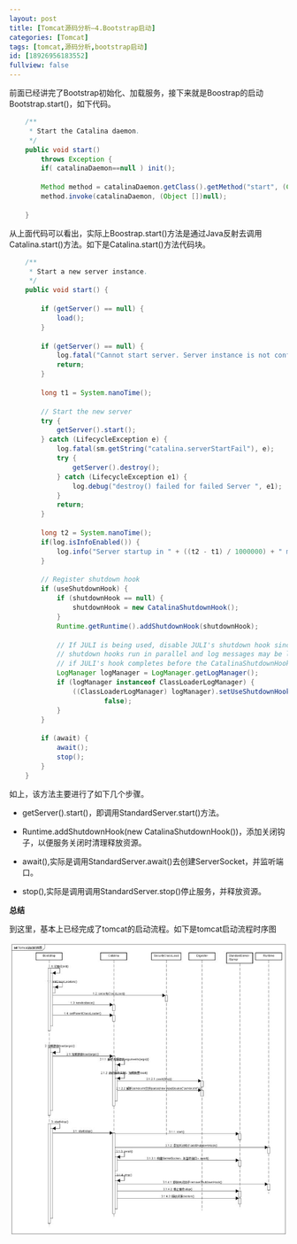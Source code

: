 ```yaml
---
layout: post
title: [Tomcat源码分析—4.Bootstrap启动]
categories: [Tomcat]
tags: [tomcat,源码分析,bootstrap启动]
id: [18926956183552]
fullview: false
---
```


前面已经讲完了Bootstrap初始化、加载服务，接下来就是Boostrap的启动Bootstrap.start()，如下代码。

```java
    /**
     * Start the Catalina daemon.
     */
    public void start()
        throws Exception {
        if( catalinaDaemon==null ) init();

        Method method = catalinaDaemon.getClass().getMethod("start", (Class [] )null);
        method.invoke(catalinaDaemon, (Object [])null);

    }
```

从上面代码可以看出，实际上Boostrap.start()方法是通过Java反射去调用Catalina.start()方法。如下是Catalina.start()方法代码块。

```java
    /**
     * Start a new server instance.
     */
    public void start() {

        if (getServer() == null) {
            load();
        }

        if (getServer() == null) {
            log.fatal("Cannot start server. Server instance is not configured.");
            return;
        }

        long t1 = System.nanoTime();

        // Start the new server
        try {
            getServer().start();
        } catch (LifecycleException e) {
            log.fatal(sm.getString("catalina.serverStartFail"), e);
            try {
                getServer().destroy();
            } catch (LifecycleException e1) {
                log.debug("destroy() failed for failed Server ", e1);
            }
            return;
        }

        long t2 = System.nanoTime();
        if(log.isInfoEnabled()) {
            log.info("Server startup in " + ((t2 - t1) / 1000000) + " ms");
        }

        // Register shutdown hook
        if (useShutdownHook) {
            if (shutdownHook == null) {
                shutdownHook = new CatalinaShutdownHook();
            }
            Runtime.getRuntime().addShutdownHook(shutdownHook);

            // If JULI is being used, disable JULI's shutdown hook since
            // shutdown hooks run in parallel and log messages may be lost
            // if JULI's hook completes before the CatalinaShutdownHook()
            LogManager logManager = LogManager.getLogManager();
            if (logManager instanceof ClassLoaderLogManager) {
                ((ClassLoaderLogManager) logManager).setUseShutdownHook(
                        false);
            }
        }

        if (await) {
            await();
            stop();
        }
    }
```

如上，该方法主要进行了如下几个步骤。


* getServer().start()，即调用StandardServer.start()方法。

* Runtime.addShutdownHook(new CatalinaShutdownHook())，添加关闭钩子，以便服务关闭时清理释放资源。

* await(),实际是调用StandardServer.await()去创建ServerSocket，并监听端口。

* stop(),实际是调用调用StandardServer.stop()停止服务，并释放资源。



**总结**


到这里，基本上已经完成了tomcat的启动流程。如下是tomcat启动流程时序图

![mmexport1496972649225.jpg](/assets/resources/image/20170609/1496972822770016293.jpg "1496972822770016293.jpg")



